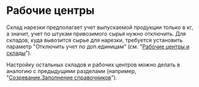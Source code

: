 **Рабочие центры**
==================

Склад нарезки предполагает учет выпускаемой продукции только в кг, а
значит, учет по штукам привозимого сырья нужно отключить. Для складов,
куда вывозится сырье для нарезки, требуется установить параметр
"Отключить учет по доп.единицам" (см. "[Рабочие центры и
склады](../../../../CommonInformation/Handbooks/WorkCentresAndWarehouses/WorkCentresAndWarehouses.md)").

Настройку остальных складов и рабочих центров можно делать в аналогию с
предыдущими разделами (например, "[Созревание.Заполнение
справочников](../../../SaltingAndGoToMaturation/DataFilling/readme.md)").

